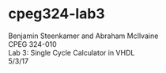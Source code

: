 # cpeg324-lab3  
Benjamin Steenkamer and Abraham McIlvaine  
CPEG 324-010  
Lab 3: Single Cycle Calculator in VHDL  
5/3/17  

